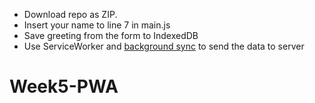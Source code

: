 * Download repo as ZIP.
* Insert your name to line 7 in main.js
* Save greeting from the form to IndexedDB
* Use ServiceWorker and [background sync](https://developers.google.com/web/updates/2015/12/background-sync) to send the data to server

# Week5-PWA
